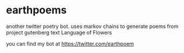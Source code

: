 # earthpoems
another twitter poetry bot. uses markov chains to generate poems from project gutenberg text Language of Flowers

you can find my bot at https://twitter.com/earthpoem
